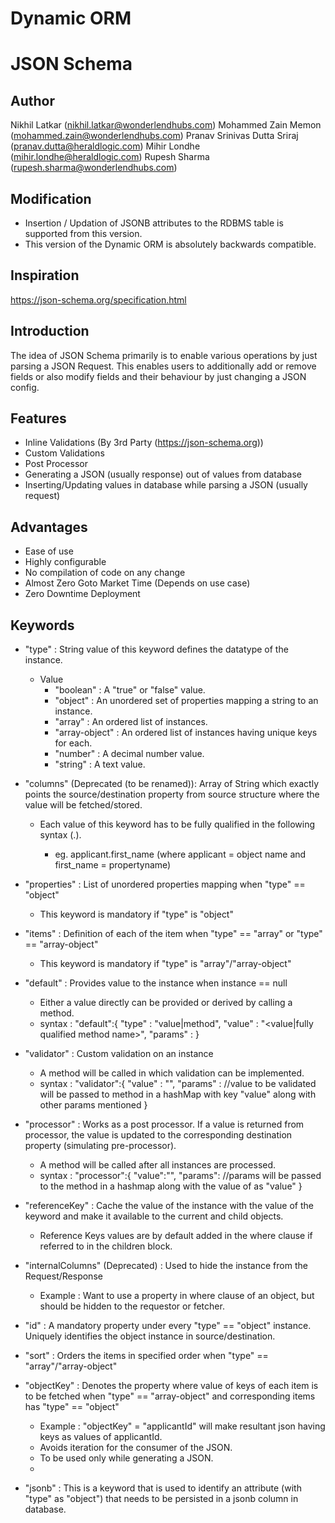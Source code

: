 # Dynamic ORM

JSON Schema
===========

Author
------

Nikhil Latkar (nikhil.latkar@wonderlendhubs.com)
Mohammed Zain Memon (mohammed.zain@wonderlendhubs.com)
Pranav Srinivas Dutta Sriraj (pranav.dutta@heraldlogic.com)
Mihir Londhe (mihir.londhe@heraldlogic.com)
Rupesh Sharma (rupesh.sharma@wonderlendhubs.com)

Modification
-------------

* Insertion / Updation of JSONB attributes to the RDBMS table is supported from this version.
* This version of the Dynamic ORM is absolutely backwards compatible.

Inspiration
-----------
https://json-schema.org/specification.html

Introduction
-------------

The idea of JSON Schema primarily is to enable various operations by just parsing a JSON Request. This enables users to additionally add or remove fields or also modify fields and their behaviour by just changing a JSON config.

Features
---------

- Inline Validations  (By 3rd Party (https://json-schema.org))
- Custom Validations
- Post Processor
- Generating a JSON (usually response) out of values from database
- Inserting/Updating values in database while parsing a JSON (usually request)

Advantages
----------
- Ease of use
- Highly configurable
- No compilation of code on any change
- Almost Zero Goto Market Time (Depends on use case)
- Zero Downtime Deployment

Keywords
---------

- "type" : String value of this keyword defines the datatype of the instance.
	- Value
		- "boolean"	: A "true" or "false" value.
		- "object"	: An unordered set of properties mapping a string to an instance.
		- "array"	: An ordered list of instances.
		- "array-object" : An ordered list of instances having unique keys for each.
		- "number" 	: A decimal number value.
		- "string" 	: A text value.

- "columns" (Deprecated (to be renamed)): Array of String which exactly points the source/destination property from source structure where the value will be fetched/stored.
	- Each value of this keyword has to be fully qualified in the following syntax (<objectname>.<propertyname>).
		- eg. applicant.first_name (where applicant = object name and first_name = propertyname)

- "properties" : List of unordered properties mapping when "type" == "object"
	- This keyword is mandatory if "type" is "object"

- "items" : Definition of each of the item when "type" == "array" or "type" == "array-object"
	- This keyword is mandatory if "type" is "array"/"array-object"

- "default" : Provides value to the instance when instance == null
	- Either a value directly can be provided or derived by calling a method.
	- syntax : "default":{
			        "type" : "value|method",
			        "value" : "<value|fully qualified method name>",
			        "params" : <params for the method to be called in the form of a json>
			    }

- "validator" : Custom validation on an instance
	- A method will be called in which validation can be implemented.
	- syntax : "validator":{
			        "value" : "<fully qualified method name>",
			        "params" : <params for the method to be called in the form of a json>
			        //value to be validated will be passed to method in a hashMap with key "value" along with other params mentioned
			    }

- "processor" : Works as a post processor. If a value is returned from processor, the value is updated to the corresponding destination property (simulating pre-processor).
    - A method will be called after all instances are processed.
    -  syntax : "processor":{
			        "value":"<fully qualified method name>",
			        "params":<params for the method to be called in the form of a jsonObject>
			        //params will be passed to the method in a hashmap along with the value of <jsonKey> as "value"
			    }

- "referenceKey" : Cache the value of the instance with the value of the keyword and make it available to the current and child objects.
	- Reference Keys values are by default added in the where clause if referred to in the children block.

- "internalColumns" (Deprecated) : Used to hide the instance from the Request/Response
	- Example : Want to use a property in where clause of an object, but should be hidden to the requestor or fetcher.

- "id" : A mandatory property under every "type" == "object" instance. Uniquely identifies the object instance in source/destination.

- "sort" : Orders the items in specified order when "type" == "array"/"array-object"

- "objectKey" : Denotes the property where value of keys of each item is to be fetched when "type" == "array-object" and corresponding items has "type" == "object"
	- Example : "objectKey" = "applicantId" will make resultant json having keys as values of applicantId.
	- Avoids iteration for the consumer of the JSON.
	- To be used only while generating a JSON.
	- 
- "jsonb" : This is a keyword that is used to identify an attribute (with "type" as "object") that needs to be persisted in a jsonb column in database.
